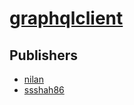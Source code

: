 # [graphqlclient](https://pypi.org/project/graphqlclient)



## Publishers
- [nilan](https://pypi.org/user/nilan)
- [ssshah86](https://pypi.org/user/ssshah86)

